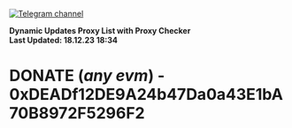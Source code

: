 [![Telegram channel](https://img.shields.io/endpoint?url=https://runkit.io/damiankrawczyk/telegram-badge/branches/master?url=https://t.me/n4z4v0d)](https://t.me/n4z4v0d) 

**Dynamic Updates Proxy List with Proxy Checker**  
**Last Updated: 18.12.23 18:34**

# DONATE (_any evm_) - 0xDEADf12DE9A24b47Da0a43E1bA70B8972F5296F2
